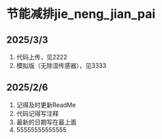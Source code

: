 # 节能减排jie_neng_jian_pai

## 2025/3/3
1. 代码上传，见2222
2. 模拟版（无除湿传感器），见3333
## 2025/2/6
1. 记得及时更新ReadMe
2. 代码记得写注释
3. 最新的日期写在最上面
4. 55555555555555
